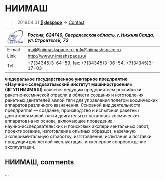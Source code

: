# НИИМАШ
> 2019.04.01 **[🚀](../index/index.md) [despace](index.md)** → [Contact](contact.md)

|[![](f/contact/n/niimash_logo1_thumb.jpg)](f/contact/n/niimash_logo1.png)|*Россия, 624740, Свердловская область, г. Нижняя Салда, ул. Строителей, 72*|
|:--|:--|
|E‑mail| <mail@niimashspace.ru>, <info@niimashspace.ru> |
|Link| <http://www.niimashspace.ru/> |
|Tel| +7(34345)3-64-59, fax: +7(34345)3-06-54, +7(34345)3-17-03 |

**Федеральное государственное унитарное предприятие «Научно‑исследовательский институт машиностроения» (ФГУП НИИМАШ)** является ведущим предприятием российской ракетно‑космичской отрасли в области создания и изготовления ракетных двигателей малой тяги для управления полетом космических аппаратов различного назначения. Основной вид деятельности предприятия — создание, производство и испытания ракетных двигателей малой тяги и двигательных установок космических аппаратов на их основе, включающее проведение научно‑исследовательских и поисковых экспериментальных работ, проектирование, изготовление опытных образцов, наземную экспериментальную отработку, изготовление, испытания и поставки продукции для лётной эксплуатации, инженерное сопровождение эксплуатации.

<p style="page-break-after:always"> </p>

## НИИМАШ, comments

…
